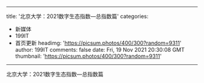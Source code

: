 
---
title: '北京大学：2021数字生态指数—总指数篇'
categories: 
 - 新媒体
 - 199IT
 - 首页更新
headimg: 'https://picsum.photos/400/300?random=9311'
author: 199IT
comments: false
date: Fri, 19 Nov 2021 20:30:08 GMT
thumbnail: 'https://picsum.photos/400/300?random=9311'
---

<div>   
北京大学：2021数字生态指数—总指数篇  
</div>
            